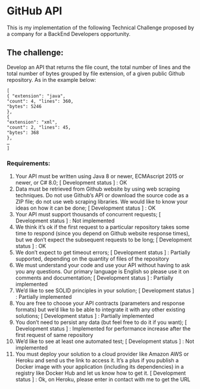 # GitHub API
This is my implementation of the following Technical Challenge proposed by a company for a BackEnd Developers opportunity.

## The challenge:

Develop an API that returns the file count, the total number of lines and the total number of bytes grouped by file extension, of a given public Github repository. As in the example below:
```
[
{ "extension": "java",
"count": 4, "lines": 360,
"bytes": 5246
},
{
"extension": "xml",
"count": 2, "lines": 45,
"bytes": 368
},
…
]
```

### Requirements:

1. Your API must be written using Java 8 or newer, ECMAscript 2015 or newer, or C# 8.0;  \[ Development status \] : OK
2. Data must be retrieved from Github website by using web scraping techniques. Do not use Github’s API or download the source code as a ZIP file; do not use web scraping libraries. We would like to know your ideas on how it can be done; \[ Development status \] : OK
3. Your API must support thousands of concurrent requests; \[ Development status \] : Not implemented
4. We think it’s ok if the first request to a particular repository takes some time to respond (since you depend on Github website response times), but we don’t expect the subsequent requests to be long; \[ Development status \] : OK
5. We don’t expect to get timeout errors; \[ Development status \] : Partially supported, depending on the quantity of files of the repository
6. We must understand your code and use your API without having to ask you any questions. Our primary language is English so please use it on comments and documentation; \[ Development status \] : Partially implemented
7. We’d like to see SOLID principles in your solution; \[ Development status \] : Partially implemented
8. You are free to choose your API contracts (parameters and response formats) but we’d like to be able to integrate it with any other existing solutions; \[ Development status \] : Partially implemented
9. You don’t need to persist any data (but feel free to do it if you want);  \[ Development status \] : Implemented for performance increase after the first request of same repository
10. We’d like to see at least one automated test;  \[ Development status \] : Not implemented
11. You must deploy your solution to a cloud provider like Amazon AWS or Heroku and send us the link to access it. It’s a plus if you publish a Docker image with your application (including its dependencies) in a registry like Docker Hub and let us know how to get it. \[ Development status \] : Ok, on Heroku, please enter in contact with me to get the URL
